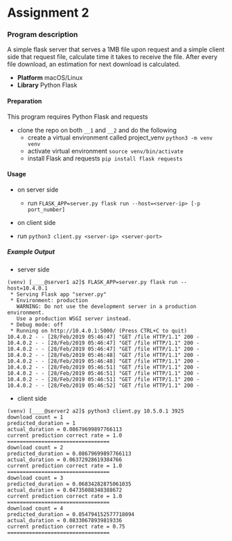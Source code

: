 # Assignment 2 #

### Program description ###

A simple flask server that serves a 1MB file upon request and a simple client side that request file, calculate time it takes to receive the file. After every file download, an estimation for next download is calculated.

- **Platform** macOS/Linux
- **Library** Python Flask

#### Preparation

This program requires Python Flask and requests

- clone the repo on both `__1` and `__2` and do the following
    - create a virtual environment called project_venv `python3 -m venv venv`
    - activate virtual environment `source venv/bin/activate`
    - install Flask and requests `pip install flask requests`

#### Usage

- on server side
  - run `FLASK_APP=server.py flask run --host=<server-ip> [-p port_number]`

- on client side
- run `python3 client.py <server-ip> <server-port>`

##### Example Output

- server side

```
(venv) [____@server1 a2]$ FLASK_APP=server.py flask run --host=10.4.0.1
 * Serving Flask app "server.py"
 * Environment: production
   WARNING: Do not use the development server in a production environment.
   Use a production WSGI server instead.
 * Debug mode: off
 * Running on http://10.4.0.1:5000/ (Press CTRL+C to quit)
10.4.0.2 - - [28/Feb/2019 05:46:47] "GET /file HTTP/1.1" 200 -
10.4.0.2 - - [28/Feb/2019 05:46:47] "GET /file HTTP/1.1" 200 -
10.4.0.2 - - [28/Feb/2019 05:46:47] "GET /file HTTP/1.1" 200 -
10.4.0.2 - - [28/Feb/2019 05:46:48] "GET /file HTTP/1.1" 200 -
10.4.0.2 - - [28/Feb/2019 05:46:48] "GET /file HTTP/1.1" 200 -
10.4.0.2 - - [28/Feb/2019 05:46:51] "GET /file HTTP/1.1" 200 -
10.4.0.2 - - [28/Feb/2019 05:46:51] "GET /file HTTP/1.1" 200 -
10.4.0.2 - - [28/Feb/2019 05:46:51] "GET /file HTTP/1.1" 200 -
10.4.0.2 - - [28/Feb/2019 05:46:52] "GET /file HTTP/1.1" 200 -
```

- client side

```
(venv) [____@server2 a2]$ python3 client.py 10.5.0.1 3925
download count = 1
predicted_duration = 1
actual_duration = 0.08679699897766113
current prediction correct rate = 1.0
=================================
download count = 2
predicted_duration = 0.08679699897766113
actual_duration = 0.06372928619384766
current prediction correct rate = 1.0
=================================
download count = 3
predicted_duration = 0.06834282875061035
actual_duration = 0.04735088348388672
current prediction correct rate = 1.0
=================================
download count = 4
predicted_duration = 0.054794152577718094
actual_duration = 0.08330678939819336
current prediction correct rate = 0.75
=================================
```